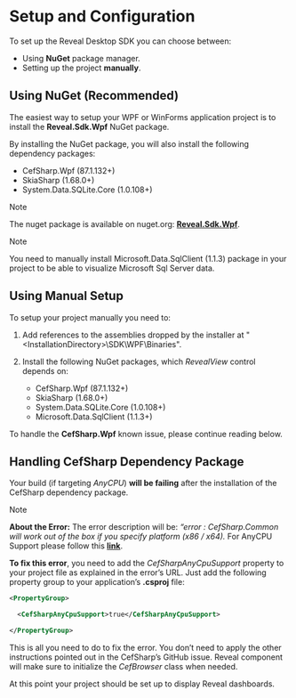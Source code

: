 # Setup and Configuration

To set up the Reveal Desktop SDK you can choose between:

  - Using **NuGet** package manager.
  - Setting up the project **manually**.

## Using NuGet (Recommended)

The easiest way to setup your WPF or WinForms application project is to
install the **Reveal.Sdk.Wpf** NuGet package.

By installing the NuGet package, you will also install the following
dependency packages:

  - CefSharp.Wpf (87.1.132+)
  - SkiaSharp (1.68.0+)
  - System.Data.SQLite.Core (1.0.108+)

> [!NOTE]
> The nuget package is available on nuget.org: [**Reveal.Sdk.Wpf**](https://www.nuget.org/packages/Reveal.Sdk.Wpf/).

> [!NOTE]
> You need to manually install Microsoft.Data.SqlClient (1.1.3) package in
your project to be able to visualize Microsoft Sql Server data.

## Using Manual Setup

To setup your project manually you need to:

1.  Add references to the assemblies dropped by the installer at
    "\<InstallationDirectory\>\\SDK\\WPF\\Binaries".

2.  Install the following NuGet packages, which *RevealView* control
    depends on:
      - CefSharp.Wpf (87.1.132+)
      - SkiaSharp (1.68.0+)
      - System.Data.SQLite.Core (1.0.108+)
      - Microsoft.Data.SqlClient (1.1.3+)

To handle the **CefSharp.Wpf** known issue, please continue reading below.

<a name='cefsharp-fix'></a>
## Handling CefSharp Dependency Package

Your build (if targeting *AnyCPU*) **will be failing** after the
installation of the CefSharp dependency package.

> [!NOTE]
> **About the Error:** The error description will be: *“error :
CefSharp.Common will work out of the box if you specify platform (x86 /
x64).* For AnyCPU Support please follow this
[**link**](https://github.com/cefsharp/CefSharp/issues/1714).

**To fix this error**, you need to add the *CefSharpAnyCpuSupport*
property to your project file as explained in the error’s URL. Just add
the following property group to your application’s **.csproj** file:

``` xml
<PropertyGroup>

  <CefSharpAnyCpuSupport>true</CefSharpAnyCpuSupport>

</PropertyGroup>
```

This is all you need to do to fix the error. You don’t need to apply the other instructions pointed out in the CefSharp’s GitHub issue. Reveal component will make sure to initialize the *CefBrowser* class when needed.

At this point your project should be set up to display Reveal
dashboards.
